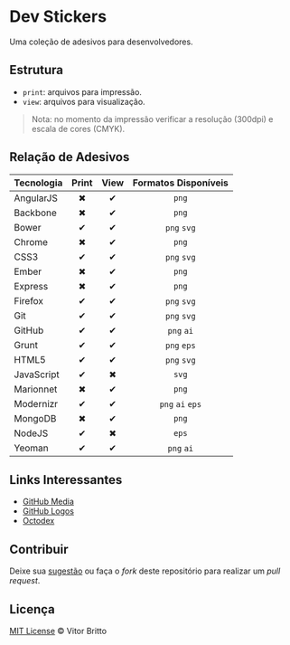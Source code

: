 # Dev Stickers

Uma coleção de adesivos para desenvolvedores.

## Estrutura

* `print`: arquivos para impressão.
* `view`: arquivos para visualização.

> Nota: no momento da impressão verificar a resolução (300dpi) e escala de cores (CMYK).

## Relação de Adesivos

| Tecnologia | Print | View | Formatos Disponíveis |
|:-----------|:-----:|:----:|:--------------------:|
| AngularJS  | ✖     | ✔    | `png`                |
| Backbone   | ✖     | ✔    | `png`                |
| Bower      | ✔     | ✔    | `png` `svg`          |
| Chrome     | ✖     | ✔    | `png`                |
| CSS3       | ✔     | ✔    | `png` `svg`          |
| Ember      | ✖     | ✔    | `png`                |
| Express    | ✖     | ✔    | `png`                |
| Firefox    | ✔     | ✔    | `png` `svg`          |
| Git        | ✔     | ✔    | `png` `svg`          |
| GitHub     | ✔     | ✔    | `png` `ai`           |
| Grunt      | ✔     | ✔    | `png` `eps`          |
| HTML5      | ✔     | ✔    | `png` `svg`          |
| JavaScript | ✔     | ✖    | `svg`                |
| Marionnet  | ✖     | ✔    | `png`                |
| Modernizr  | ✔     | ✔    | `png` `ai` `eps`     |
| MongoDB    | ✖     | ✔    | `png`                |
| NodeJS     | ✔     | ✖    | `eps`                |
| Yeoman     | ✔     | ✔    | `png` `ai`           |


## Links Interessantes

* [GitHub Media](https://github.com/github/media)
* [GitHub Logos](https://github.com/logos)
* [Octodex](http://octodex.github.com/)


## Contribuir

Deixe sua [sugestão](https://github.com/vitorbritto/dev-stickers/issues/1) ou faça o *fork* deste repositório para realizar um *pull request*.

## Licença

[MIT License](http://vitorbritto.mit-license.org/) © Vitor Britto

